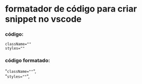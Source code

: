 # formatador de código para criar snippet no vscode
### código:
`className=""`</br>
`styles=""`
### código formatado:
"`className=""`",</br>
"`styles=""`",
